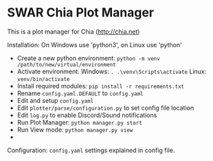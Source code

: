 # SWAR Chia Plot Manager 
This is a plot manager for Chia (http://chia.net)

Installation:
On Windows use 'python3', on Linux use 'python'

- Create a new python environment: `python -m venv /path/to/new/virtual/environment`
- Activate environment: Windows:  `. .\venv\Scripts\activate` Linux: `venv/bin/activate` 
- Install required modules: `pip install -r requirements.txt`
- Rename `config.yaml.DEFAULT` to `config.yaml`
- Edit and setup `config.yaml`
- Edit `plotter/parse/configuration.py` to set config file location
- Edit `log.py` to enable Discord/Sound notifications
- Run Plot Manager: `python manager.py start`
- Run View mode:  `python manager.py view`
- 
Configuration:
	`config.yaml` settings explained in config file.


